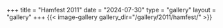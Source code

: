 +++
title = "Hamfest 2011"
date = "2024-07-30"
type = "gallery"
layout = "gallery"
+++
{{< image-gallery gallery_dir="/gallery/2011/hamfest/" >}}

